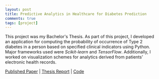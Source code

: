 ```yaml
---
layout: post
title: Predictive Analytics in Healthcare for Diabetes Prediction
comments: true
tags: [project]
---
```


This project was my Bachelor's Thesis. As part of this project, I developed an application for computing the probability of occurrence of Type 2 diabetes in a person based on specified clinical indicators using Python. Major frameworks used were *Scikit-learn* and *TensorFlow*. Additionally, I worked on visualization schemes for analytics derived from patients’ electronic health records.

<a href="https://dl.acm.org/doi/10.1145/3326172.3326213" target="_blank">Published Paper</a> |
<a href="/Bachelor_Thesis.pdf" target="_blank">Thesis Report</a> |
<a href="https://github.com/faizanzafar40/Predictive-Analytics-in-Healthcare-for-Diabetes-Prediction" target="_blank">Code</a>
